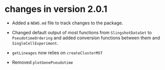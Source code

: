 # changes in version 2.0.1

* Added a `NEWS.md` file to track changes to the package.

* Changed default output of most functions from `SlingshotDataSet` to `PseudotimeOrdering` and added conversion functions between them and `SingleCellExperiment`.

* `getLineages` now relies on `createClusterMST`

* Removed `plotGenePseudotime`

